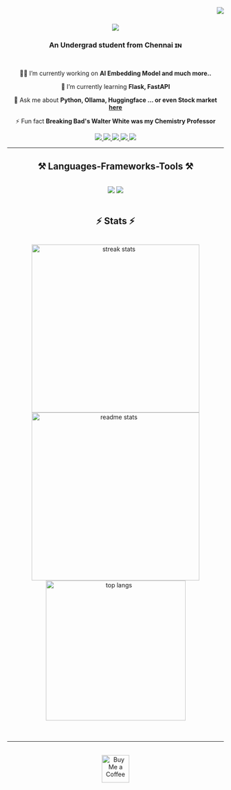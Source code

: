 <img align="right" src="https://visitor-badge.laobi.icu/badge?page_id=Tharunmoonwalker.Tharunmoonwalker" />

<h1 align="center">
    <img src="https://readme-typing-svg.herokuapp.com/?font=Righteous&size=35&center=true&vCenter=true&width=500&height=70&duration=4000&lines=Hello+There!+👋;+I'm+Tharun+Karthick!;" />
</h1>

<h3 align="center">An Undergrad student from Chennai ɪɴ</h3>

<br/>

<div align="center">
 
 👨‍💻 I’m currently working on **AI Embedding Model and much more..**
 
 🌱 I’m currently learning **Flask, FastAPI**

💬 Ask me about **Python, Ollama, Huggingface ... or even Stock market [here](https://github.com/Tharunmoonwalker/Tharunmoonwalker/issues)**

⚡ Fun fact **Breaking Bad's Walter White was my Chemistry Professor**

 </div>
 
<div align="center"> 
  <a href="mailto:karthicktharun11@gmail.com">
    <img src="https://img.shields.io/badge/Gmail-333333?style=for-the-badge&logo=gmail&logoColor=red" />
  </a>
  <a href="https://www.linkedin.com/in/tharun-karthick-865500259/" target="_blank">
    <img src="https://img.shields.io/badge/LinkedIn-0077B5?style=for-the-badge&logo=linkedin&logoColor=white" target="_blank" />
  </a>
  <a href="https://www.instagram.com/duh.itz_tharunn/">
      <img src="https://img.shields.io/badge/Instagram-333333?style=for-the-badge&logo=instagram&logoColor=pink" />
  </a>
    <a href="https://leetcode.com/Tharun_Karthick/">
        <img src="https://img.shields.io/badge/Leetcode-333333?style=for-the-badge&logo=leetcode&logoColor=yellow"/>
    </a>
    <a href="https://huggingface.co/tharunkarthick">
        <img src="https://img.shields.io/badge/Huggingface-333333?style=for-the-badge&logo=huggingface&logoColor=yellow"/>        
    </a>
</div>

 <hr/>
 
<h2 align="center">⚒️ Languages-Frameworks-Tools ⚒️</h2>
<br/>
<div align="center">
    <img src="https://skillicons.dev/icons?i=react,bootstrap,mui,html,css,vscode,github,figma,tailwind,git,r" />
    <img src="https://skillicons.dev/icons?i=nodejs,python,javascript,typescript,express,firebase,mongodb,c,java,nextjs,mysql,flask" /><br>
</div>

<br/>
 

<h2 align="center">⚡ Stats ⚡</h2>
<br>
<div align=center>
   <img width=390 src="https://streak-stats.demolab.com/?user=Tharunmoonwalker&count_private=true&theme=react&border_radius=10" alt="streak stats"/>
  <img width=390 src="https://github-readme-stats.vercel.app/api?username=Tharunmoonwalker&count_private=true&show_icons=true&theme=react&rank_icon=github&border_radius=10" alt="readme stats" />
  <br/>
  <img width=325 align="center" src="https://github-readme-stats.vercel.app/api/top-langs/?username=Tharunmoonwalker&hide=HTML&langs_count=8&layout=compact&theme=react&border_radius=10&size_weight=0.5&count_weight=0.5&exclude_repo=github-readme-stats" alt="top langs" />
</div>
<br/><br/>

<hr/>

<br/>

<div align="center">
<a href='https://www.instagram.com/duh.itz_tharunn/'_blank'><img height='64' style='border:0px;height:64px;' src='https://storage.ko-fi.com/cdn/kofi1.png?v=3' border='0' alt='Buy Me a Coffee' /></a>
</div>

<br/>
